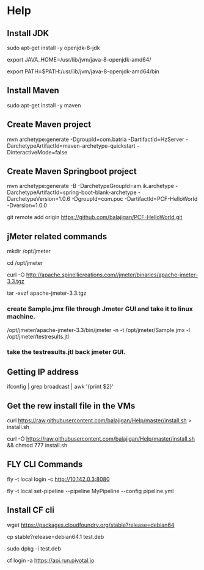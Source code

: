 # Help
## Install JDK

sudo apt-get install -y openjdk-8-jdk

export JAVA_HOME=/usr/lib/jvm/java-8-openjdk-amd64/

export PATH=$PATH:/usr/lib/jvm/java-8-openjdk-amd64/bin

## Install Maven
sudo apt-get install -y maven

## Create Maven project

mvn archetype:generate -DgroupId=com.batria -DartifactId=HzServer -DarchetypeArtifactId=maven-archetype-quickstart -DinteractiveMode=false

## Create Maven Springboot project

mvn archetype:generate -B -DarchetypeGroupId=am.ik.archetype -DarchetypeArtifactId=spring-boot-blank-archetype -DarchetypeVersion=1.0.6 -DgroupId=com.poc -DartifactId=PCF-HelloWorld -Dversion=1.0.0

git remote add origin https://github.com/balajigan/PCF-HelloWorld.git

## jMeter related commands

mkdir /opt/jmeter

cd /opt/jmeter

curl -O http://apache.spinellicreations.com//jmeter/binaries/apache-jmeter-3.3.tgz

tar -xvzf apache-jmeter-3.3.tgz

### create Sample.jmx file through Jmeter GUI and take it to linux machine.

/opt/jmeter/apache-jmeter-3.3/bin/jmeter -n -t /opt/jmeter/Sample.jmx -l /opt/jmeter/testresults.jtl

### take the testresults.jtl back jmeter GUI.

## Getting IP address

ifconfig | grep broadcast | awk '{print $2}'

## Get the rew install file in the VMs

curl https://raw.githubusercontent.com/balajigan/Help/master/install.sh > install.sh

curl -O https://raw.githubusercontent.com/balajigan/Help/master/install.sh && chmod 777 install.sh

## FLY CLI Commands

fly -t local login -c http://10.142.0.3:8080

fly -t local set-pipeline --pipeline MyPipeline --config pipeline.yml

## Install CF cli

wget https://packages.cloudfoundry.org/stable?release=debian64

cp stable\?release\=debian64.1 test.deb

sudo dpkg -i test.deb

cf login -a https://api.run.pivotal.io


